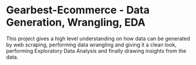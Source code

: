 # Gearbest-Ecommerce - Data Generation, Wrangling, EDA

This project gives a high level understanding on how data can be generated by web scraping, performing data wrangling and giving it a clean look, performing Exploratory Data Analysis and finally drawing insights from the data.



